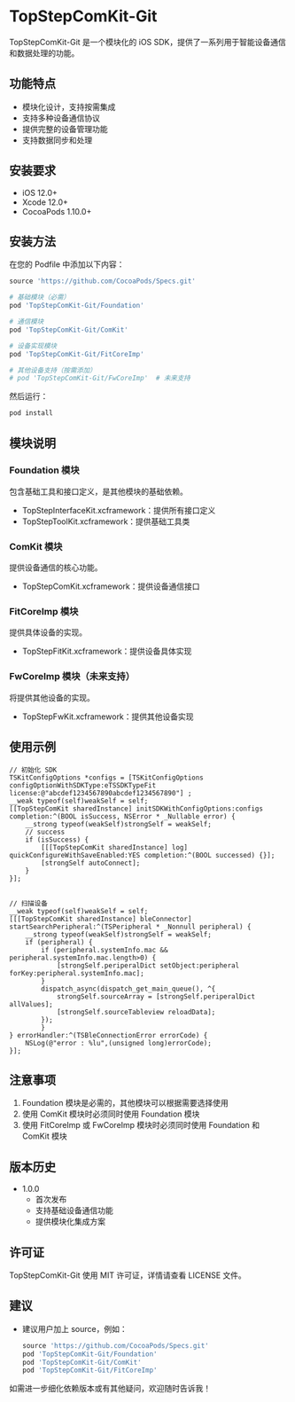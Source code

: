 # TopStepComKit-Git

TopStepComKit-Git 是一个模块化的 iOS SDK，提供了一系列用于智能设备通信和数据处理的功能。

## 功能特点

- 模块化设计，支持按需集成
- 支持多种设备通信协议
- 提供完整的设备管理功能
- 支持数据同步和处理

## 安装要求

- iOS 12.0+
- Xcode 12.0+
- CocoaPods 1.10.0+

## 安装方法

在您的 Podfile 中添加以下内容：

```ruby
source 'https://github.com/CocoaPods/Specs.git' 

# 基础模块（必需）
pod 'TopStepComKit-Git/Foundation'

# 通信模块
pod 'TopStepComKit-Git/ComKit'

# 设备实现模块
pod 'TopStepComKit-Git/FitCoreImp'

# 其他设备支持（按需添加）
# pod 'TopStepComKit-Git/FwCoreImp'  # 未来支持
```

然后运行：
```bash
pod install
```

## 模块说明

### Foundation 模块
包含基础工具和接口定义，是其他模块的基础依赖。
- TopStepInterfaceKit.xcframework：提供所有接口定义
- TopStepToolKit.xcframework：提供基础工具类

### ComKit 模块
提供设备通信的核心功能。
- TopStepComKit.xcframework：提供设备通信接口

### FitCoreImp 模块
提供具体设备的实现。
- TopStepFitKit.xcframework：提供设备具体实现

### FwCoreImp 模块（未来支持）
将提供其他设备的实现。
- TopStepFwKit.xcframework：提供其他设备实现

## 使用示例

```objc
// 初始化 SDK
TSKitConfigOptions *configs = [TSKitConfigOptions configOptionWithSDKType:eTSSDKTypeFit license:@"abcdef1234567890abcdef1234567890"] ;
__weak typeof(self)weakSelf = self;
[[TopStepComKit sharedInstance] initSDKWithConfigOptions:configs completion:^(BOOL isSuccess, NSError * _Nullable error) {
    __strong typeof(weakSelf)strongSelf = weakSelf;
    // success
    if (isSuccess) {
        [[[TopStepComKit sharedInstance] log] quickConfigureWithSaveEnabled:YES completion:^(BOOL successed) {}];
        [strongSelf autoConnect];
    }
}];


// 扫描设备
__weak typeof(self)weakSelf = self;
[[[TopStepComKit sharedInstance] bleConnector] startSearchPeripheral:^(TSPeripheral * _Nonnull peripheral) {
    __strong typeof(weakSelf)strongSelf = weakSelf;
    if (peripheral) {
        if (peripheral.systemInfo.mac && peripheral.systemInfo.mac.length>0) {
            [strongSelf.periperalDict setObject:peripheral forKey:peripheral.systemInfo.mac];
        }
        dispatch_async(dispatch_get_main_queue(), ^{
            strongSelf.sourceArray = [strongSelf.periperalDict allValues];
            [strongSelf.sourceTableview reloadData];
        });
        }
} errorHandler:^(TSBleConnectionError errorCode) {
    NSLog(@"error : %lu",(unsigned long)errorCode);
}];

```

## 注意事项

1. Foundation 模块是必需的，其他模块可以根据需要选择使用
2. 使用 ComKit 模块时必须同时使用 Foundation 模块
3. 使用 FitCoreImp 或 FwCoreImp 模块时必须同时使用 Foundation 和 ComKit 模块

## 版本历史

- 1.0.0
  - 首次发布
  - 支持基础设备通信功能
  - 提供模块化集成方案

## 许可证

TopStepComKit-Git 使用 MIT 许可证，详情请查看 LICENSE 文件。

## 建议

- 建议用户加上 source，例如：

  ```ruby
  source 'https://github.com/CocoaPods/Specs.git'
  pod 'TopStepComKit-Git/Foundation'
  pod 'TopStepComKit-Git/ComKit'
  pod 'TopStepComKit-Git/FitCoreImp'
  ```

如需进一步细化依赖版本或有其他疑问，欢迎随时告诉我！
